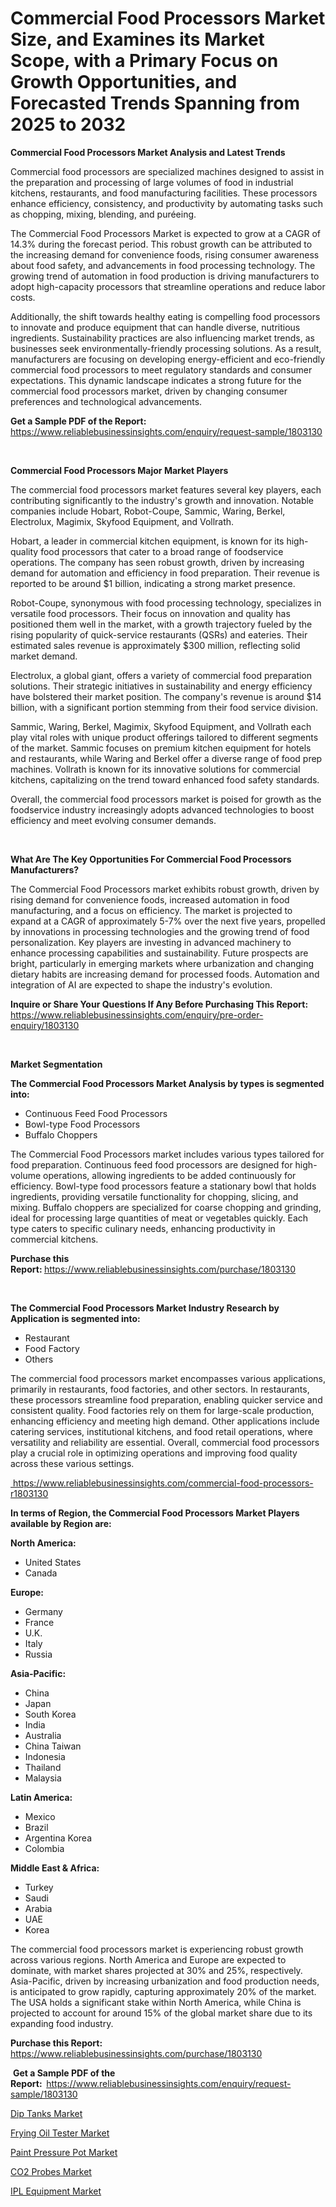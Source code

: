 <p><h1>Commercial Food Processors Market Size, and Examines its Market Scope, with a Primary Focus on Growth Opportunities, and Forecasted Trends Spanning from 2025 to 2032</h1></p><p><strong>Commercial Food Processors Market Analysis and Latest Trends</strong></p>
<p><p>Commercial food processors are specialized machines designed to assist in the preparation and processing of large volumes of food in industrial kitchens, restaurants, and food manufacturing facilities. These processors enhance efficiency, consistency, and productivity by automating tasks such as chopping, mixing, blending, and puréeing.</p><p>The Commercial Food Processors Market is expected to grow at a CAGR of 14.3% during the forecast period. This robust growth can be attributed to the increasing demand for convenience foods, rising consumer awareness about food safety, and advancements in food processing technology. The growing trend of automation in food production is driving manufacturers to adopt high-capacity processors that streamline operations and reduce labor costs. </p><p>Additionally, the shift towards healthy eating is compelling food processors to innovate and produce equipment that can handle diverse, nutritious ingredients. Sustainability practices are also influencing market trends, as businesses seek environmentally-friendly processing solutions. As a result, manufacturers are focusing on developing energy-efficient and eco-friendly commercial food processors to meet regulatory standards and consumer expectations. This dynamic landscape indicates a strong future for the commercial food processors market, driven by changing consumer preferences and technological advancements.</p></p>
<p><strong>Get a Sample PDF of the Report:&nbsp;</strong> <a href="https://www.reliablebusinessinsights.com/enquiry/request-sample/1803130?utm_campaign=1119&utm_medium=2&utm_source=Github&utm_content=ia&utm_term=10042025&utm_id=commercial-food-processors">https://www.reliablebusinessinsights.com/enquiry/request-sample/1803130</a></p>
<p>&nbsp;</p>
<p><strong>Commercial Food Processors Major Market Players</strong></p>
<p><p>The commercial food processors market features several key players, each contributing significantly to the industry's growth and innovation. Notable companies include Hobart, Robot-Coupe, Sammic, Waring, Berkel, Electrolux, Magimix, Skyfood Equipment, and Vollrath. </p><p>Hobart, a leader in commercial kitchen equipment, is known for its high-quality food processors that cater to a broad range of foodservice operations. The company has seen robust growth, driven by increasing demand for automation and efficiency in food preparation. Their revenue is reported to be around $1 billion, indicating a strong market presence.</p><p>Robot-Coupe, synonymous with food processing technology, specializes in versatile food processors. Their focus on innovation and quality has positioned them well in the market, with a growth trajectory fueled by the rising popularity of quick-service restaurants (QSRs) and eateries. Their estimated sales revenue is approximately $300 million, reflecting solid market demand.</p><p>Electrolux, a global giant, offers a variety of commercial food preparation solutions. Their strategic initiatives in sustainability and energy efficiency have bolstered their market position. The company's revenue is around $14 billion, with a significant portion stemming from their food service division.</p><p>Sammic, Waring, Berkel, Magimix, Skyfood Equipment, and Vollrath each play vital roles with unique product offerings tailored to different segments of the market. Sammic focuses on premium kitchen equipment for hotels and restaurants, while Waring and Berkel offer a diverse range of food prep machines. Vollrath is known for its innovative solutions for commercial kitchens, capitalizing on the trend toward enhanced food safety standards. </p><p>Overall, the commercial food processors market is poised for growth as the foodservice industry increasingly adopts advanced technologies to boost efficiency and meet evolving consumer demands.</p></p>
<p>&nbsp;</p>
<p><strong>What Are The Key Opportunities For Commercial Food Processors Manufacturers?</strong></p>
<p><p>The Commercial Food Processors market exhibits robust growth, driven by rising demand for convenience foods, increased automation in food manufacturing, and a focus on efficiency. The market is projected to expand at a CAGR of approximately 5-7% over the next five years, propelled by innovations in processing technologies and the growing trend of food personalization. Key players are investing in advanced machinery to enhance processing capabilities and sustainability. Future prospects are bright, particularly in emerging markets where urbanization and changing dietary habits are increasing demand for processed foods. Automation and integration of AI are expected to shape the industry's evolution.</p></p>
<p><strong>Inquire or Share Your Questions If Any Before Purchasing This Report:</strong> <a href="https://www.reliablebusinessinsights.com/enquiry/pre-order-enquiry/1803130?utm_campaign=1119&utm_medium=2&utm_source=Github&utm_content=ia&utm_term=10042025&utm_id=commercial-food-processors">https://www.reliablebusinessinsights.com/enquiry/pre-order-enquiry/1803130</a></p>
<p>&nbsp;</p>
<p><strong>Market Segmentation</strong></p>
<p><strong>The Commercial Food Processors Market Analysis by types is segmented into:</strong></p>
<p><ul><li>Continuous Feed Food Processors</li><li>Bowl-type Food Processors</li><li>Buffalo Choppers</li></ul></p>
<p><p>The Commercial Food Processors market includes various types tailored for food preparation. Continuous feed food processors are designed for high-volume operations, allowing ingredients to be added continuously for efficiency. Bowl-type food processors feature a stationary bowl that holds ingredients, providing versatile functionality for chopping, slicing, and mixing. Buffalo choppers are specialized for coarse chopping and grinding, ideal for processing large quantities of meat or vegetables quickly. Each type caters to specific culinary needs, enhancing productivity in commercial kitchens.</p></p>
<p><strong>Purchase this Report:&nbsp;</strong><a href="https://www.reliablebusinessinsights.com/purchase/1803130?utm_campaign=1119&utm_medium=2&utm_source=Github&utm_content=ia&utm_term=10042025&utm_id=commercial-food-processors">https://www.reliablebusinessinsights.com/purchase/1803130</a></p>
<p>&nbsp;</p>
<p><strong>The Commercial Food Processors Market Industry Research by Application is segmented into:</strong></p>
<p><ul><li>Restaurant</li><li>Food Factory</li><li>Others</li></ul></p>
<p><p>The commercial food processors market encompasses various applications, primarily in restaurants, food factories, and other sectors. In restaurants, these processors streamline food preparation, enabling quicker service and consistent quality. Food factories rely on them for large-scale production, enhancing efficiency and meeting high demand. Other applications include catering services, institutional kitchens, and food retail operations, where versatility and reliability are essential. Overall, commercial food processors play a crucial role in optimizing operations and improving food quality across these various settings.</p></p>
<p><a href="https://www.reliablebusinessinsights.com/commercial-food-processors-r1803130?utm_campaign=1119&utm_medium=2&utm_source=Github&utm_content=ia&utm_term=10042025&utm_id=commercial-food-processors">&nbsp;https://www.reliablebusinessinsights.com/commercial-food-processors-r1803130</a></p>
<p><strong>In terms of Region, the Commercial Food Processors Market Players available by Region are:</strong></p>
<p>
    <p> <strong> North America: </strong>
        <ul>
            <li>United States</li>
            <li>Canada</li>
        </ul>
        </p> 
    <p> <strong> Europe: </strong>
        <ul>
            <li>Germany</li>
            <li>France</li>
            <li>U.K.</li>
            <li>Italy</li>
            <li>Russia</li>
        </ul>
        </p> 
    <p> <strong> Asia-Pacific: </strong>
        <ul>
            <li>China</li>
            <li>Japan</li>
            <li>South Korea</li>
            <li>India</li>
            <li>Australia</li>
            <li>China Taiwan</li>
            <li>Indonesia</li>
            <li>Thailand</li>
            <li>Malaysia</li>
        </ul>
        </p> 
    <p> <strong> Latin America: </strong>
        <ul>
            <li>Mexico</li>
            <li>Brazil</li>
            <li>Argentina Korea</li>
            <li>Colombia</li>
        </ul>
        </p> 
    <p> <strong> Middle East & Africa: </strong>
        <ul>
            <li>Turkey</li>
            <li>Saudi</li>
            <li>Arabia</li>
            <li>UAE</li>
            <li>Korea</li>
        </ul>
    </p>
    </p>
<p><p>The commercial food processors market is experiencing robust growth across various regions. North America and Europe are expected to dominate, with market shares projected at 30% and 25%, respectively. Asia-Pacific, driven by increasing urbanization and food production needs, is anticipated to grow rapidly, capturing approximately 20% of the market. The USA holds a significant stake within North America, while China is projected to account for around 15% of the global market share due to its expanding food industry.</p></p>
<p><strong>Purchase this Report: </strong><a href="https://www.reliablebusinessinsights.com/purchase/1803130?utm_campaign=1119&utm_medium=2&utm_source=Github&utm_content=ia&utm_term=10042025&utm_id=commercial-food-processors">https://www.reliablebusinessinsights.com/purchase/1803130</a></p>
<p>&nbsp;<strong>Get a Sample PDF of the Report:&nbsp;&nbsp;</strong><a href="https://www.reliablebusinessinsights.com/enquiry/request-sample/1803130?utm_campaign=1119&utm_medium=2&utm_source=Github&utm_content=ia&utm_term=10042025&utm_id=commercial-food-processors">https://www.reliablebusinessinsights.com/enquiry/request-sample/1803130</a></p>
<p><strong></strong></p>
<p><p><a href="https://github.com/coricnzati/Market-Research-Report-List-1/blob/main/dip-tanks-market.md?utm_campaign=1119&utm_medium=2&utm_source=Github&utm_content=ia&utm_term=10042025&utm_id=commercial-food-processors">Dip Tanks Market</a></p><p><a href="https://github.com/mynaoanes/Market-Research-Report-List-1/blob/main/frying-oil-tester-market.md?utm_campaign=1119&utm_medium=2&utm_source=Github&utm_content=ia&utm_term=10042025&utm_id=commercial-food-processors">Frying Oil Tester Market</a></p><p><a href="https://github.com/cavushjla/Market-Research-Report-List-1/blob/main/paint-pressure-pot-market.md?utm_campaign=1119&utm_medium=2&utm_source=Github&utm_content=ia&utm_term=10042025&utm_id=commercial-food-processors">Paint Pressure Pot Market</a></p><p><a href="https://github.com/borknyberg/Market-Research-Report-List-1/blob/main/co2-probes-market.md?utm_campaign=1119&utm_medium=2&utm_source=Github&utm_content=ia&utm_term=10042025&utm_id=commercial-food-processors">CO2 Probes Market</a></p><p><a href="https://github.com/alrogikrosa/Market-Research-Report-List-1/blob/main/ipl-equipment-market.md?utm_campaign=1119&utm_medium=2&utm_source=Github&utm_content=ia&utm_term=10042025&utm_id=commercial-food-processors">IPL Equipment Market</a></p></p>